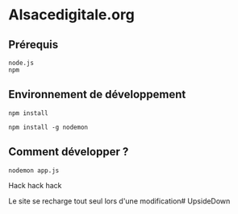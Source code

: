 # Alsacedigitale.org

## Prérequis

    node.js
    npm

## Environnement de développement

    npm install

    npm install -g nodemon


## Comment développer ?

    nodemon app.js

Hack hack hack

Le site se recharge tout seul lors d'une modification# UpsideDown
